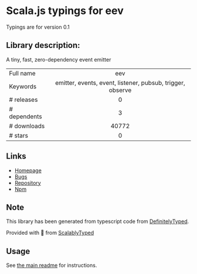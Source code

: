 
# Scala.js typings for eev

Typings are for version 0.1

## Library description:
A tiny, fast, zero-dependency event emitter

|                    |                 |
| ------------------ | :-------------: |
| Full name          | eev |
| Keywords           | emitter, events, event, listener, pubsub, trigger, observe |
| # releases         | 0 |
| # dependents       | 3 |
| # downloads        | 40772 |
| # stars            | 0 |

## Links
- [Homepage](https://github.com/chrisdavies/eev)
- [Bugs](https://github.com/chrisdavies/eev/issues)
- [Repository](https://github.com/chrisdavies/eev)
- [Npm](https://www.npmjs.com/package/eev)
    


## Note
This library has been generated from typescript code from [DefinitelyTyped](https://definitelytyped.org).

Provided with :purple_heart: from [ScalablyTyped](https://github.com/oyvindberg/ScalablyTyped)

## Usage
See [the main readme](../../readme.md) for instructions.


